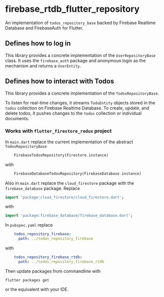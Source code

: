 # firebase_rtdb_flutter_repository

An implementation of `todos_repository_base` backed by Firebase Realtime Database and FirebaseAuth for Flutter.

## Defines how to log in

This library provides a concrete implementation of the `UserRepositoryBase` class. It uses the `firebase_auth` package and anonymous login as the mechanism and returns a `UserEntity`.

## Defines how to interact with Todos

This library provides a concrete implementation of the `TodosRepositoryBase`.

To listen for real-time changes, it streams `TodoEntity` objects stored in the `todos` collection on
 Firebase Realtime Database. To create, update, and delete todos, it pushes changes to the `todos`
 collection or individual documents.

### Works with `flutter_firestore_redux` project

In `main.dart` replace the current implementation of the abstract `TodosRepositoryBase`
```dart
    FirebaseTodosRepository(Firestore.instance)
```
with
```dart
    FirebaseDatabaseTodosRepository(FirebaseDatabase.instance)
```
Also in `main.dart` replace the `cloud_firestore` package with the `firebase_database` package. Replace
```dart
import 'package:cloud_firestore/cloud_firestore.dart';
```
with
```dart
import 'package:firebase_database/firebase_database.dart';
```
In `pubspec.yaml` replace
```yaml
    todos_repository_firebase:
      path: ../todos_repository_firebase
```
with
```yaml
    todos_repository_firebase_rtdb:
      path: ../todos_repository_firebase_rtdb
```

Then update packages from commandline with
```
flutter packages get
```
or the equivalent with your IDE.
